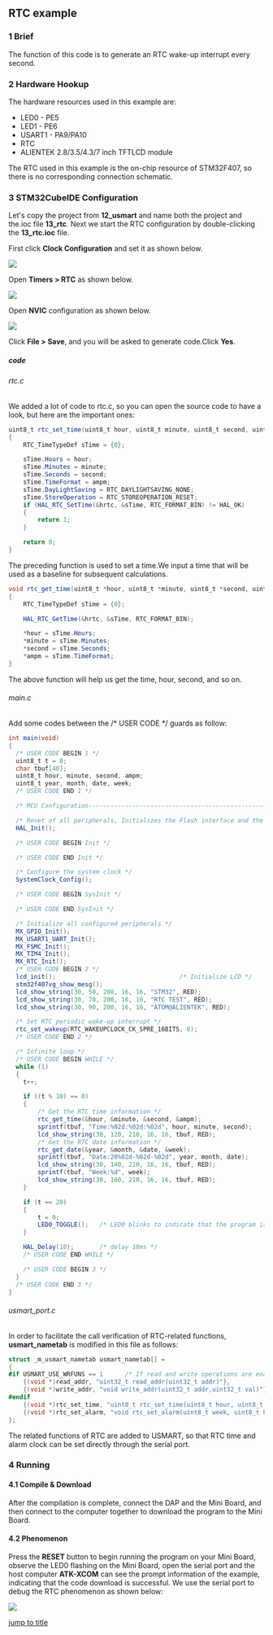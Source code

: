 ## RTC example<a name="brief"></a>

### 1 Brief
The function of this code is to generate an RTC wake-up interrupt every second.
### 2 Hardware Hookup
The hardware resources used in this example are:
+ LED0 - PE5
+ LED1 - PE6
+ USART1 - PA9/PA10
+ RTC
+ ALIENTEK  2.8/3.5/4.3/7 inch TFTLCD module

The RTC used in this example is the on-chip resource of STM32F407, so there is no corresponding connection schematic.

### 3 STM32CubeIDE Configuration


Let's copy the project from  **12_usmart** and name both the project and the.ioc file **13_rtc**. Next we start the RTC configuration by double-clicking the **13_rtc.ioc** file.

First click **Clock Configuration** and set it as shown below.

<img src="../../1_docs/3_figures/13_rtc/02_rtc.png">

Open **Timers > RTC** as shown below.

<img src="../../1_docs/3_figures/13_rtc/03_config.png">

Open **NVIC** configuration as shown below.

<img src="../../1_docs/3_figures/13_rtc/04_nvic.png">

Click **File > Save**, and you will be asked to generate code.Click **Yes**.

##### code
###### rtc.c
We added a lot of code to rtc.c, so you can open the source code to have a look, but here are the important ones:
```c#
uint8_t rtc_set_time(uint8_t hour, uint8_t minute, uint8_t second, uint8_t ampm)
{
    RTC_TimeTypeDef sTime = {0};

    sTime.Hours = hour;
    sTime.Minutes = minute;
    sTime.Seconds = second;
    sTime.TimeFormat = ampm;
    sTime.DayLightSaving = RTC_DAYLIGHTSAVING_NONE;
    sTime.StoreOperation = RTC_STOREOPERATION_RESET;
    if (HAL_RTC_SetTime(&hrtc, &sTime, RTC_FORMAT_BIN) != HAL_OK)
    {
        return 1;
    }

    return 0;
}
```
The preceding function is used to set a time.We input a time that will be used as a baseline for subsequent calculations.

```c#
void rtc_get_time(uint8_t *hour, uint8_t *minute, uint8_t *second, uint8_t *ampm)
{
    RTC_TimeTypeDef sTime = {0};

    HAL_RTC_GetTime(&hrtc, &sTime, RTC_FORMAT_BIN);

    *hour = sTime.Hours;
    *minute = sTime.Minutes;
    *second = sTime.Seconds;
    *ampm = sTime.TimeFormat;
}
```
The above function will help us get the time, hour, second, and so on.

###### main.c
Add some codes between the /* USER CODE */ guards as follow:
```c#
int main(void)
{
  /* USER CODE BEGIN 1 */
  uint8_t t = 0;
  char tbuf[40];
  uint8_t hour, minute, second, ampm;
  uint8_t year, month, date, week;
  /* USER CODE END 1 */

  /* MCU Configuration--------------------------------------------------------*/

  /* Reset of all peripherals, Initializes the Flash interface and the Systick. */
  HAL_Init();

  /* USER CODE BEGIN Init */

  /* USER CODE END Init */

  /* Configure the system clock */
  SystemClock_Config();

  /* USER CODE BEGIN SysInit */

  /* USER CODE END SysInit */

  /* Initialize all configured peripherals */
  MX_GPIO_Init();
  MX_USART1_UART_Init();
  MX_FSMC_Init();
  MX_TIM4_Init();
  MX_RTC_Init();
  /* USER CODE BEGIN 2 */
  lcd_init();                                  /* Initialize LCD */
  stm32f407vg_show_mesg();
  lcd_show_string(30, 50, 200, 16, 16, "STM32", RED);
  lcd_show_string(30, 70, 200, 16, 16, "RTC TEST", RED);
  lcd_show_string(30, 90, 200, 16, 16, "ATOM@ALIENTEK", RED);

  /* Set RTC periodic wake-up interrupt */
  rtc_set_wakeup(RTC_WAKEUPCLOCK_CK_SPRE_16BITS, 0);
  /* USER CODE END 2 */

  /* Infinite loop */
  /* USER CODE BEGIN WHILE */
  while (1)
  {
    t++;

    if ((t % 10) == 0)
    {
        /* Get the RTC time information */
        rtc_get_time(&hour, &minute, &second, &ampm);
        sprintf(tbuf, "Time:%02d:%02d:%02d", hour, minute, second);
        lcd_show_string(30, 120, 210, 16, 16, tbuf, RED);
        /* Get the RTC date information */
        rtc_get_date(&year, &month, &date, &week);
        sprintf(tbuf, "Date:20%02d-%02d-%02d", year, month, date);
        lcd_show_string(30, 140, 210, 16, 16, tbuf, RED);
        sprintf(tbuf, "Week:%d", week);
        lcd_show_string(30, 160, 210, 16, 16, tbuf, RED);
    }

    if (t == 20)
    {
        t = 0;
        LED0_TOGGLE();   /* LED0 blinks to indicate that the program is running */
    }

    HAL_Delay(10);       /* delay 10ms */
    /* USER CODE END WHILE */

    /* USER CODE BEGIN 3 */
  }
  /* USER CODE END 3 */
}
```

###### usmart_port.c
In order to facilitate the call verification of RTC-related functions, **usmart_nametab** is modified in this file as follows:
```c#
struct _m_usmart_nametab usmart_nametab[] =
{
#if USMART_USE_WRFUNS == 1      /* If read and write operations are enabled */
    {(void *)read_addr, "uint32_t read_addr(uint32_t addr)"},
    {(void *)write_addr, "void write_addr(uint32_t addr,uint32_t val)"},
#endif
	{(void *)rtc_set_time, "uint8_t rtc_set_time(uint8_t hour, uint8_t minute, uint8_t second, uint8_t ampm)"},
	{(void *)rtc_set_alarm, "void rtc_set_alarm(uint8_t week, uint8_t hour, uint8_t minute, uint8_t second)"},
};
```
The related functions of RTC are added to USMART, so that RTC time and alarm clock can be set directly through the serial port.


### 4 Running

#### 4.1 Compile & Download

After the compilation is complete, connect the DAP and the Mini Board, and then connect to the computer together to download the program to the Mini Board.

#### 4.2 Phenomenon

Press the **RESET** button to begin running the program on your Mini Board, observe the LED0 flashing on the Mini Board, open the serial port and the host computer **ATK-XCOM** can see the prompt information of the example, indicating that the code download is successful. We use the serial port to debug the RTC phenomenon as shown below:

<img src="../../1_docs/3_figures/13_rtc/01_xcom.png">

[jump to title](#brief)